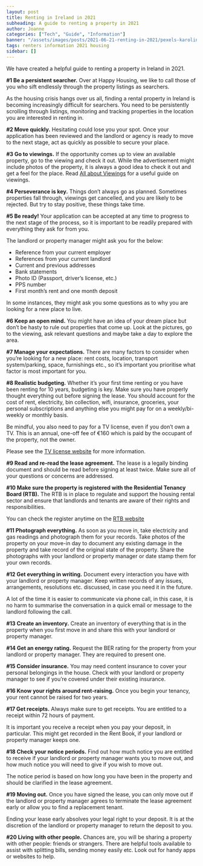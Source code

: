 ```yaml
---
layout: post
title: Renting in Ireland in 2021
subheading: A guide to renting a property in 2021
author: Joanne
categories: ["Tech", "Guide", "Information"]
banner: "/assets/images/posts/2021-06-21-renting-in-2021/pexels-karolina-grabowska-4498122.jpg"
tags: renters information 2021 housing
sidebar: []
---
```


We have created a helpful guide to renting a property in Ireland in 2021.

**#1 Be a persistent searcher.** Over at Happy Housing, we like to call those of you who sift endlessly through the property listings as searchers. 

As the housing crisis hangs over us all, finding a rental property in Ireland is becoming increasingly difficult for searchers. You need to be persistently scrolling through listings, monitoring and tracking properties in the location you are interested in renting in.


**#2 Move quickly.** Hesitating could lose you your spot. Once your application has been reviewed and the landlord or agency is ready to move to the next stage, act as quickly as possible to secure your place. 


**#3 Go to viewings.** If the opportunity comes up to view an available property, go to the viewing and check it out. While the advertisement might include photos of the property, it is always a good idea to check it out and get a feel for the place. Read [All about Viewings](https://blog.happyhousing.ie/post/all-about-viewings) for a useful guide on viewings.


**#4 Perseverance is key.** Things don’t always go as planned. Sometimes properties fall through, viewings get cancelled, and you are likely to be rejected. But try to stay positive, these things take time.


**#5 Be ready!** Your application can be accepted at any time to progress to the next stage of the process, so it is important to be readily prepared with everything they ask for from you.

The landlord or property manager might ask you for the below:
- Reference from your current employer
- References from your current landlord
- Current and previous addresses
- Bank statements
- Photo ID (Passport, driver’s license, etc.)
- PPS number
- First month’s rent and one month deposit
  
In some instances, they might ask you some questions as to why you are looking for a new place to live. 


**#6 Keep an open mind.** You might have an idea of your dream place but don’t be hasty to rule out properties that come up. Look at the pictures, go to the viewing, ask relevant questions and maybe take a day to explore the area. 


**#7 Manage your expectations.** There are many factors to consider when you’re looking for a new place: rent costs, location, transport system/parking, space, furnishings etc., so it’s important you prioritise what factor is most important for you.


**#8 Realistic budgeting.** Whether it’s your first time renting or you have been renting for 10 years, budgeting is key. Make sure you have properly thought everything out before signing the lease. You should account for the cost of rent, electricity, bin collection, wifi, insurance, groceries, your personal subscriptions and anything else you might pay for on a weekly/bi-weekly or monthly basis.

Be mindful, you also need to pay for a TV license, even if you don’t own a TV. This is an annual, one-off fee of €160 which is paid by the occupant of the property, not the owner. 

Please see the [TV license website](https://www.tvlicence.ie/home/tv-licence-home.html) for more information.


**#9 Read and re-read the lease agreement.** The lease is a legally binding document and should be read before signing at least twice. Make sure all of your questions or concerns are addressed. 


**#10 Make sure the property is registered with the Residential Tenancy Board (RTB).** The RTB is in place to regulate and support the housing rental sector and ensure that landlords and tenants are aware of their rights and responsibilities.

You can check the register anytime on the [RTB website](https://www.rtb.ie/check/index.html)


**#11 Photograph everything.** As soon as you move in, take electricity and gas readings and photograph them for your records. Take photos of the property on your move-in day to document any existing damage in the property and take record of the original state of the property. Share the photographs with your landlord or property manager or date stamp them for your own records.


**#12 Get everything in writing.** Document every interaction you have with your landlord or property manager. Keep written records of any issues, arrangements, resolutions etc. discussed, in case you need it in the future.

A lot of the time it is easier to communicate via phone call, in this case, it is no harm to summarise the conversation in a quick email or message to the landlord following the call. 


**#13 Create an inventory.** Create an inventory of everything that is in the property when you first move in and share this with your landlord or property manager.


**#14 Get an energy rating.** Request the BER rating for the property from your landlord or property manager. They are required to present one.


**#15 Consider insurance.** You may need content insurance to cover your personal belongings in the house. Check with your landlord or property manager to see if you’re covered under their existing insurance.


**#16 Know your rights around rent-raising.** Once you begin your tenancy, your rent cannot be raised for two years.


**#17 Get receipts.** Always make sure to get receipts. You are entitled to a receipt within 72 hours of payment.

It is important you receive a receipt when you pay your deposit, in particular. This might get recorded in the Rent Book, if your landlord or property manager keeps one.


**#18 Check your notice periods.** Find out how much notice you are entitled to receive if your landlord or property manager wants you to move out, and how much notice you will need to give if you wish to move out.

The notice period is based on how long you have been in the property and should be clarified in the lease agreement.


**#19 Moving out.** Once you have signed the lease, you can only move out if the landlord or property manager agrees to terminate the lease agreement early or allow you to find a replacement tenant.

Ending your lease early absolves your legal right to your deposit. It is at the discretion of the landlord or property manager to return the deposit to you.


**#20 Living with other people.** Chances are, you will be sharing a property with other people: friends or strangers. There are helpful tools available to assist with splitting bills, sending money easily etc. Look out for handy apps or websites to help.



